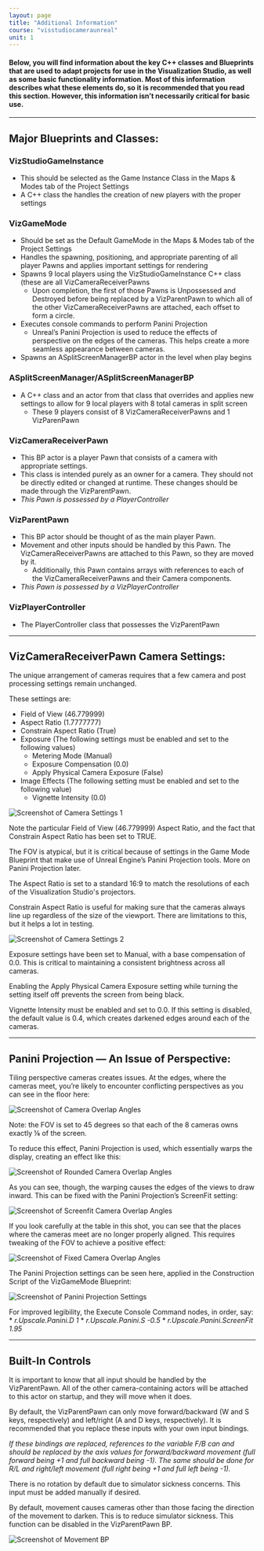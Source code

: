 ```yaml
---
layout: page
title: "Additional Information"
course: "visstudiocameraunreal"
unit: 1
---
```


#### Below, you will find information about the key C++ classes and Blueprints that are used to adapt projects for use in the Visualization Studio, as well as some basic functionality information. Most of this information describes what these elements do, so it is recommended that you read this section. However, this information isn’t necessarily critical for basic use.

---

## Major Blueprints and Classes:
### VizStudioGameInstance
* This should be selected as the Game Instance Class in the Maps & Modes tab of the Project Settings
* A C++ class the handles the creation of new players with the proper settings

### VizGameMode
* Should be set as the Default GameMode in the Maps & Modes tab of the Project Settings
* Handles the spawning, positioning, and appropriate parenting of all player Pawns and applies important settings for rendering
* Spawns 9 local players using the VizStudioGameInstance C++ class (these are all VizCameraReceiverPawns
    * Upon completion, the first of those Pawns is Unpossessed and Destroyed before being replaced by a VizParentPawn to which all of the other VizCameraReceiverPawns are attached, each offset to form a circle.
* Executes console commands to perform Panini Projection
    * Unreal’s Panini Projection is used to reduce the effects of perspective on the edges of the cameras. This helps create a more seamless appearance between cameras.
* Spawns an ASplitScreenManagerBP actor in the level when play begins

### ASplitScreenManager/ASplitScreenManagerBP
* A C++ class and an actor from that class that overrides and applies new settings to allow for 9 local players with 8 total cameras in split screen
    * These 9 players consist of 8 VizCameraReceiverPawns and 1 VizParenPawn

### VizCameraReceiverPawn
* This BP actor is a player Pawn that consists of a camera with appropriate settings. 
* This class is intended purely as an owner for a camera. They should not be directly edited or changed at runtime. These changes should be made through the VizParentPawn.
* *This Pawn is possessed by a PlayerController*

### VizParentPawn
* This BP actor should be thought of as the main player Pawn.
* Movement and other inputs should be handled by this Pawn. The VizCameraReceiverPawns are attached to this Pawn, so they are moved by it.
    * Additionally, this Pawn contains arrays with references to each of the VizCameraReceiverPawns and their Camera components.
* *This Pawn is possessed by a VizPlayerController*

### VizPlayerController
* The PlayerController class that possesses the VizParentPawn

---

## VizCameraReceiverPawn Camera Settings:
The unique arrangement of cameras requires that a few camera and post processing settings remain unchanged.

These settings are:
* Field of View (46.779999)
* Aspect Ratio (1.7777777)
* Constrain Aspect Ratio (True)
* Exposure (The following settings must be enabled and set to the following values)
    * Metering Mode (Manual)
    * Exposure Compensation (0.0)
    * Apply Physical Camera Exposure (False)
* Image Effects (The following setting must be enabled and set to the following value)
    * Vignette Intensity (0.0)

![Screenshot of Camera Settings 1](CamSettings1.png)

Note the particular Field of View (46.779999) Aspect Ratio, and the fact that Constrain Aspect Ratio has been set to TRUE.

The FOV is atypical, but it is critical because of settings in the Game Mode Blueprint that make use of Unreal Engine’s Panini Projection tools. More on Panini Projection later.

The Aspect Ratio is set to a standard 16:9 to match the resolutions of each of the Visualization Studio's projectors.

Constrain Aspect Ratio is useful for making sure that the cameras always line up regardless of the size of the viewport. There are limitations to this, but it helps a lot in testing.

![Screenshot of Camera Settings 2](CamSettings2.png)

Exposure settings have been set to Manual, with a base compensation of 0.0. This is critical to maintaining a consistent brightness across all cameras.

Enabling the Apply Physical Camera Exposure setting while turning the setting itself off prevents the screen from being black.

Vignette Intensity must be enabled and set to 0.0. If this setting is disabled, the default value is 0.4, which creates darkened edges around each of the cameras.

---

## Panini Projection — An Issue of Perspective:
Tiling perspective cameras creates issues. At the edges, where the cameras meet, you’re likely to encounter conflicting perspectives as you can see in the floor here:

![Screenshot of Camera Overlap Angles](Projection1.png)

Note: the FOV is set to 45 degrees so that each of the 8 cameras owns exactly ⅛ of the screen.

To reduce this effect, Panini Projection is used, which essentially warps the display, creating an effect like this:

![Screenshot of Rounded Camera Overlap Angles](Projection2.png)

As you can see, though, the warping causes the edges of the views to draw inward. This can be fixed with the Panini Projection’s ScreenFit setting:

![Screenshot of Screenfit Camera Overlap Angles](Projection3.png)

If you look carefully at the table in this shot, you can see that the places where the cameras meet are no longer properly aligned. This requires tweaking of the FOV to achieve a positive effect:

![Screenshot of Fixed Camera Overlap Angles](Projection4.png)

The Panini Projection settings can be seen here, applied in the Construction Script of the VizGameMode Blueprint:

![Screenshot of Panini Projection Settings](ConsoleCommands.png)

For improved legibility, the Execute Console Command nodes, in order, say:
    * *r.Upscale.Panini.D 1*
    * *r.Upscale.Panini.S -0.5*
    * *r.Upscale.Panini.ScreenFit 1.95*

---

## Built-In Controls

It is important to know that all input should be handled by the VizParentPawn. All of the other camera-containing actors will be attached to this actor on startup, and they will move when it does.

By default, the VizParentPawn can only move forward/backward (W and S keys, respectively) and left/right (A and D keys, respectively). It is recommended that you replace these inputs with your own input bindings.

*If these bindings are replaced, references to the variable F/B can and should be replaced by the axis values for forward/backward movement (full forward being +1 and full backward being -1). The same should be done for R/L and right/left movement (full right being +1 and full left being -1).*

There is no rotation by default due to simulator sickness concerns. This input must be added manually if desired.

By default, movement causes cameras other than those facing the direction of the movement to darken. This is to reduce simulator sickness. This function can be disabled in the VizParentPawn BP.

![Screenshot of Movement BP](Movement.png)